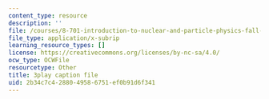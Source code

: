 ```yaml
---
content_type: resource
description: ''
file: /courses/8-701-introduction-to-nuclear-and-particle-physics-fall-2020/2b34c7c4288049586751ef0b91d6f341_Xwr97XAqaaU.srt
file_type: application/x-subrip
learning_resource_types: []
license: https://creativecommons.org/licenses/by-nc-sa/4.0/
ocw_type: OCWFile
resourcetype: Other
title: 3play caption file
uid: 2b34c7c4-2880-4958-6751-ef0b91d6f341
---
```

